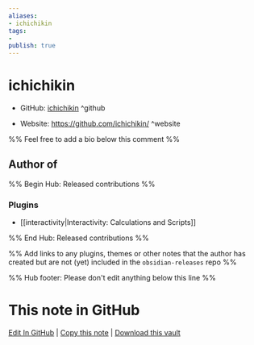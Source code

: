 ```yaml
---
aliases:
- ichichikin
tags:
- 
publish: true
---
```


# ichichikin

- GitHub: [ichichikin](https://github.com/ichichikin/) ^github
<!-- - Discord: `@` ^discord-->
- Website: <https://github.com/ichichikin/> ^website
<!-- - [[Publish sites|Publish site]]: <https://> ^publish-->

%% Feel free to add a bio below this comment %%


## Author of

%% Begin Hub: Released contributions %%
### Plugins
- [[interactivity|Interactivity: Calculations and Scripts]]

%% End Hub: Released contributions %%

%% Add links to any plugins, themes or other notes that the author has created but are not (yet) included in the `obsidian-releases` repo %%

<!--
### Unlisted plugins
-->

<!--
### Others
-->

<!--
## Sponsor this author
-->

<!-- - [[GitHub sponsors]]: [Sponsor @ichichikin on GitHub Sponsors](https://github.com/sponsors/ichichikin) ^github-sponsor-->
<!-- - [[Buy me a coffee]]: <https://> ^buy-me-a-coffee-->
<!-- - [[PayPal]]: <https://> ^paypal-->
<!-- - [[Patreon]]: <https://> ^patreon-->

<!--
## Follow this author
-->

<!-- - [[YouTube Channels|On YouTube]]: <https://> ^youtube-->
<!-- - Twitter: <https://> ^twitter-->
<!-- - ... -->

%% Hub footer: Please don't edit anything below this line %%

# This note in GitHub

<span class="git-footer">[Edit In GitHub](https://github.dev/obsidian-community/obsidian-hub/blob/main/01%20-%20Community/People/ichichikin.md "git-hub-edit-note") | [Copy this note](https://raw.githubusercontent.com/obsidian-community/obsidian-hub/main/01%20-%20Community/People/ichichikin.md "git-hub-copy-note") | [Download this vault](https://github.com/obsidian-community/obsidian-hub/archive/refs/heads/main.zip "git-hub-download-vault") </span>
